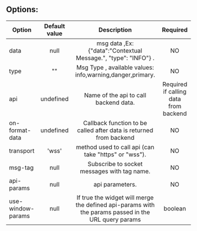 ## Options:

| Option        | Default value   | Description   | Required   |
| ------------- |:-------------:|:-------------:|:-------------:|
  data  | null       | 	msg data ,Ex:{"data":"Contextual Message.", "type": "INFO"} .  					| NO
  type  | ""       | 	Msg Type , available values: info,warning,danger,primary.  					| NO
  api       | undefined    | 	Name of the api to call backend data.		| Required if calling data from backend	 
  on-format-data | undefined | Callback function to be called after data is returned from backend | NO
  transport |  'wss'     | 	method used to call api (can take "https" or "wss").		 | NO
  msg-tag   | null      | 	Subscribe to socket messages with tag name.		| NO     
  api-params  | null       | 	api parameters.  					| NO
  use-window-params |  null     | 	If true the widget will merge the defined api-params with the params passed in the URL query params	 | boolean | NO 
